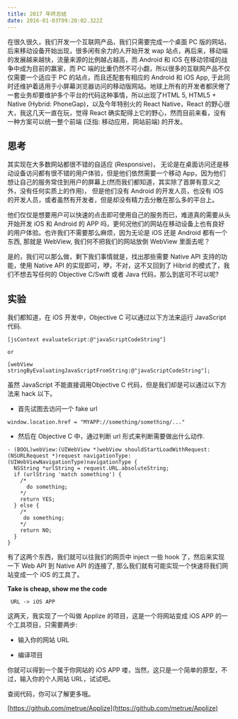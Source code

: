 ```yaml
---
title: 2017 年终总结
date: 2016-01-03T09:20:02.322Z
---
```



在很久很久，我们开发一个互联网产品，我们只需要完成一个桌面 PC 版的网站，后来移动设备开始出现，很多闲有余力的人开始开发
wap 站点，再后来，移动端的发展越来越快，流量来源的比例越占越高，而
Android 和 iOS 在移动领域的战争中成为目前的赢家，而 PC
端的比重仍然不可小觑，所以很多的互联网产品不仅仅需要一个适应于 PC
的站点，而且还配套有相应的 Android 和 iOS App,
于此同时还维护着适用于小屏幕浏览器访问的移动版网站。地球上所有的开发者都厌倦了一套业务却要维护多个平台的代码这种事情，所以出现了HTML
5, HTML5 + Native (Hybrid: PhoneGap)，以及今年特别火的 React
Native，React 的野心很大，我这几天一直在玩，觉得 React
确实配得上它的野心，然而目前来看，没有一种方案可以统一整个前端
(泛指: 移动应用，网站前端) 的开发。

## 思考

其实现在大多数网站都很不错的自适应 (Responsive)，
无论是在桌面访问还是移动设备访问都有很不错的用户体验，但是他们依然需要一个移动
App，因为他们想让自己的服务常住到用户的屏幕上(然而我们都知道，其实除了首屏有意义之外，没有任何实质上的作用)，
但是他们没有 Android 的开发人员，也没有 iOS
的开发人员，或者虽然有开发者，但是却没有精力去分散在那么多的平台上。

他们仅仅是想要用户可以快速的点击即可使用自己的服务而已，难道真的需要从头开始开发
iOS 和 Android 的 APP
吗，更何况他们的网站在移动设备上也有良好的用户体验。也许我们不需要那么麻烦，因为无论是
iOS 还是 Android 都有一个东西, 那就是 WebView,
我们何不把我们的网站放倒 WebView 里面去呢？

是的，我们可以那么做，剩下我们事情就是，找出那些需要 Native API
支持的功能，使用 Native API 的实现即可，咿，不对，这不又回到了
Hibrid 的模式了，我们不想去写任何的 Objective C/Swift 或者 Java
代码，那么到底可不可以呢?


## 实验

我们都知道，在 iOS 开发中，Objective C 可以通过以下方法来运行
JavaScript 代码.

```
[jsContext evaluateScript:@"javaScriptCodeString"]

or

[webView stringByEvaluatingJavaScriptFromString:@"javaScriptCodeString"];
```

虽然 JavaScript 不能直接调用Objective C
代码，但是我们却是可以通过以下方法来 hack 以下。

* 首先试图去访问一个 fake url

```
window.location.href = "MYAPP://something/something/..."
```

* 然后在 Objective C 中，通过判断 url 形式来判断需要做出什么动作.

```
- (BOOL)webView:(UIWebView *)webView shouldStartLoadWithRequest:(NSURLRequest *)request navigationType:(UIWebViewNavigationType)navigationType {
  NSString *urlString = request.URL.absoluteString;
  if (urlString 'match something') {
    /*
      do something;
    */
    return YES;
  } else {
    /*
     do something;
    */
    return NO;
  }
}

```

有了这两个东西，我们就可以往我们的网页中 inject 一些 hook
了，然后来实现一下 Web API 到 Native API 的连接了,
那么我们就有可能实现一个快速将我们网站变成一个 iOS 的工具了。


<strong> Take is cheap, show me the code </strong>

```
 URL -> iOS APP
```

这两天，我实现了一个叫做 Applize 的项目，这是一个将网站变成 iOS APP
的一个工具项目，只需要两步:

* 输入你的网站 URL

* 编译项目

你就可以得到一个属于你网站的 iOS APP
喽，当然，这只是一个简单的原型，不过，输入你的个人网站 URL，试试吧。

查阅代码，你可以了解更多哦。

[https://github.com/metrue/Applize](https://github.com/metrue/Applize)

